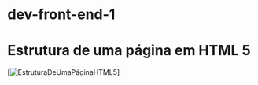 # dev-front-end-1

# Estrutura de uma página em HTML 5

[![EstruturaDeUmaPáginaHTML5](dev-front-end-1/HTML5/img/)]
